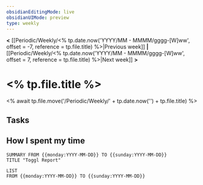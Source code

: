 ```yaml
---
obsidianEditingMode: live
obsidianUIMode: preview
type: weekly
---
```


**<** [[Periodic/Weekly/<% tp.date.now('YYYY/MM - MMMM/gggg-[W]ww', offset = -7, reference = tp.file.title) %>|Previous week]] **|** [[Periodic/Weekly/<% tp.date.now('YYYY/MM - MMMM/gggg-[W]ww', offset = 7, reference = tp.file.title) %>|Next week]] **>**

# <% tp.file.title %>
<% await tp.file.move('/Periodic/Weekly/' + tp.date.now('') + tp.file.title) %>
## Tasks


## How I spent my time

```toggl
SUMMARY FROM {{monday:YYYY-MM-DD}} TO {{sunday:YYYY-MM-DD}}
TITLE "Toggl Report"
```

```toggl
LIST
FROM {{monday:YYYY-MM-DD}} TO {{sunday:YYYY-MM-DD}}
```

